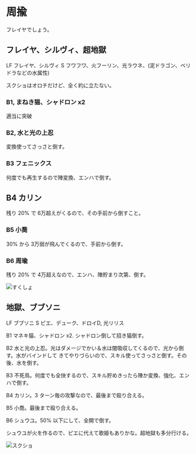 # 周揄 

フレイヤでしょう。

## フレイヤ、シルヴィ、超地獄

LF フレイヤ、シルヴィ
S  フワフワ、火フーリン、光ラウネ、(泥ドラゴン、ベリドラなどの水属性)

スクショはオロチだけど、全く約に立たない。

### B1, まねき猫、シャドロン x2

適当に突破

### B2, 水と光の上忍

変換使ってさっさと倒す。

### B3 フェニックス

何度でも再生するので陣変換、エンハで倒す。

## B4 カリン

残り 20% で 6万超えがくるので、その手前から倒すこと。

### B5 小喬

30% から 3万弱が飛んでくるので、手前から倒す。

### B6 周瑜

残り 20% で 4万超えなので、エンハ、陣貯まり次第、倒す。

![すくしょ](http://i.imgur.com/c2QBwuyl.jpg)

## 地獄、ブブソニ

LF ブブソニ
S ピエ、デューク、ドロイD, 光リリス

B1 マネキ猫、シャドロン x2. シャドロン倒して招き猫倒す。

B2 水と光の上忍。光はダメージでかい＆水は闇吸収してくるので、光から倒す。水がバインドして
きてやりづらいので、スキル使ってさっさと倒す。その後、水を倒す。

B3 不死鳥。何度でも全快するので、スキル貯めきったら陣か変換、強化、エンハで倒す。

B4 カリン。3 ターン毎の攻撃なので、最後まで殴り合える。

B5 小喬。最後まで殴り合える。

B6 シュウユ。50% 以下にして、全開で倒す。

シュウユが火を作るので、ピエに代えて歌姫もありかな。超地獄も多分行ける。

![スクショ](http://i.imgur.com/U2Zi5aCl.jpg )

<!-- vim: set tw=90 filetype=markdown : -->

